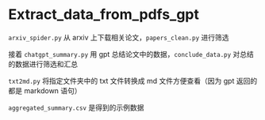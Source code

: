 # Extract_data_from_pdfs_gpt

`arxiv_spider.py` 从 arxiv 上下载相关论文，`papers_clean.py` 进行筛选

接着 `chatgpt_summary.py` 用 gpt 总结论文中的数据，`conclude_data.py` 对总结的数据进行筛选和汇总

`txt2md.py` 将指定文件夹中的 txt 文件转换成 md 文件方便查看（因为 gpt 返回的都是 markdown 语句）

`aggregated_summary.csv` 是得到的示例数据
